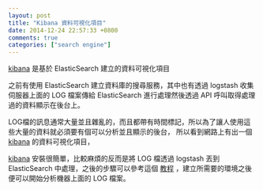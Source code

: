 ```yaml
---
layout: post
title: "Kibana 資料可視化項目"
date: 2014-12-24 22:57:33 +0800
comments: true
categories: ["search engine"]
---
```


[kibana] 是基於 ElasticSearch 建立的資料可視化項目

<!-- more -->

之前有使用 ElasticSearch 建立資料庫的搜尋服務，其中也有透過 logstash 收集伺服器上面的 LOG 檔案傳給 ElasticSearch 
進行處理然後透過 API 呼叫取得處理過的資料顯示在後台上。


LOG檔的訊息通常大量並且雜亂的，而且都帶有時間標記，所以為了讓人使用這些大量的資料就必須要有個可以分析並且顯示的後台，
所以看到網路上有出一個 [kibana] 的資料可視化項目，


[kibana] 安裝很簡單，比較麻煩的反而是將 LOG 檔透過 logstash 丟到 ElasticSearch 中處理，之後的步驟可以參考這個 [教程]
，建立所需要的環境之後便可以開始分析機器上面的 LOG 檔案。





[教程]:http://kibana.logstash.es/
[kibana]:https://github.com/elasticsearch/kibana